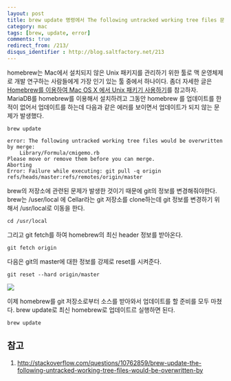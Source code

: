 ```yaml
---
layout: post
title: brew update 명령에서 The following untracked working tree files 문제 해결
category: mac
tags: [brew, update, error]
comments: true
redirect_from: /213/
disqus_identifier : http://blog.saltfactory.net/213
---
```


homebrew는 Mac에서 설치되지 않은 Unix 패키지를 관리하기 위한 툴로 맥 운영체제로 개발 연구하는 사람들에게 가장 인기 있는 툴 중에서 하나이다. 좀더 자세한 글은 [Homebrew를 이용하여 Mac OS X 에서 Unix 패키기 사용하기](http://blog.saltfactory.net/109)를 참고하자. MariaDB를 homebrew를 이용해서 설치하려고 그동안 homebrew 를 업데이트를 한 적이 없어서 업데이트를 하는데 다음과 같은 에러를 보이면서 업데이트가 되지 않는 문제가 발생했다.

<!--more-->

```
brew update
```

```
error: The following untracked working tree files would be overwritten by merge:
	Library/Formula/cmigemo.rb
Please move or remove them before you can merge.
Aborting
Error: Failure while executing: git pull -q origin refs/heads/master:refs/remotes/origin/master
```

brew의 저장소에 관련된 문제가 발생한 것이기 때문에 git의 정보를 변경해줘야한다. brew는 /user/local 에 Cellar라는 git 저장소를 clone하는데 git 정보를 변경하기 위해서 /usr/local로 이동을 한다.

```
cd /usr/local
```

그리고 git fetch를 하여 homebrew의 최신 header 정보를 받아온다.

```
git fetch origin
```

다음은 git의 master에 대한 정보를 강제로 reset를 시켜준다.

```
git reset --hard origin/master
```

![](http://asset.blog.hibrainapps.net/saltfactory/images/1d46db9e-cacf-49eb-b363-7b2cac80af55)

이제 homebrew를 git 저장소로부터 소스를 받아와서 업데이트를 할 준비를 모두 마쳤다. brew update로 최신 homebrew로 업데이트르 실행하면 된다.

```
brew update
```

## 참고

1. http://stackoverflow.com/questions/10762859/brew-update-the-following-untracked-working-tree-files-would-be-overwritten-by


